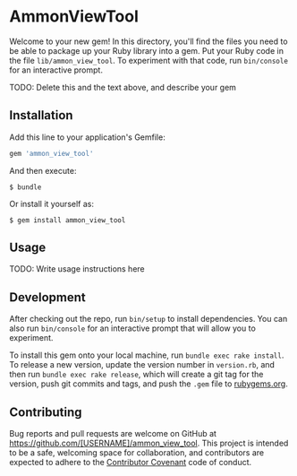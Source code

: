 # AmmonViewTool

Welcome to your new gem! In this directory, you'll find the files you need to be able to package up your Ruby library into a gem. Put your Ruby code in the file `lib/ammon_view_tool`. To experiment with that code, run `bin/console` for an interactive prompt.

TODO: Delete this and the text above, and describe your gem

## Installation

Add this line to your application's Gemfile:

```ruby
gem 'ammon_view_tool'
```

And then execute:

    $ bundle

Or install it yourself as:

    $ gem install ammon_view_tool

## Usage

TODO: Write usage instructions here

## Development

After checking out the repo, run `bin/setup` to install dependencies. You can also run `bin/console` for an interactive prompt that will allow you to experiment.

To install this gem onto your local machine, run `bundle exec rake install`. To release a new version, update the version number in `version.rb`, and then run `bundle exec rake release`, which will create a git tag for the version, push git commits and tags, and push the `.gem` file to [rubygems.org](https://rubygems.org).

## Contributing

Bug reports and pull requests are welcome on GitHub at https://github.com/[USERNAME]/ammon_view_tool. This project is intended to be a safe, welcoming space for collaboration, and contributors are expected to adhere to the [Contributor Covenant](http://contributor-covenant.org) code of conduct.

